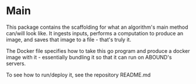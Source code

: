 # Main 

This package contains the scaffolding for what an algorithm's main method
can/will look like. It ingests inputs, performs a computation to produce
an image, and saves that image to a file - that's truly it.

The Docker file specifies how to take this go program and produce a docker
image with it - essentially bundling it so that it can run on ABOUND's 
servers.

To see how to run/deploy it, see the repository README.md